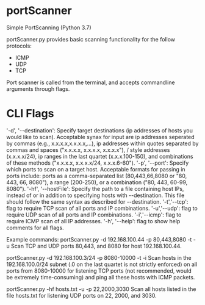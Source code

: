 # portScanner
Simple PortScanning (Python 3.7)

portScanner.py provides basic scanning functionality for the follow protocols:
- ICMP
- UDP
- TCP

Port scanner is called from the terminal, and accepts commandline arguments through flags.

# CLI Flags
'-d', '--destination': Specify target destinations (ip addresses of hosts you would like to scan). Acceptable synax for input are ip addresses seperated by commas (e.g., x.x.x.x,x.x.x.x,...), ip addresses within quotes separated by commas and spaces ("x.x.x.x, x.x.x.x, x.x.x.x"), / style addresses (x.x.x.x/24), ip ranges in the last quartet (x.x.x.100-150), and combinations of these methods ("x.x.x.x, x.x.x.x/24, x.x.x.6-60").
'-p', '--port': Specify which ports to scan on a target host. Acceptable formats for passing in ports include:
ports as a comma-separated list (80,443,66,8080 or "80, 443, 66, 8080"), a range (200-250), or a combination ("80, 443, 60-99, 8080").
'-hf', '--hostFile': Specify the path to a file containing host IPs, instead of or in addition to specifying hosts with --destination. This file should follow the same syntax as described for --destination.
'-t','--tcp': flag to require TCP scan of all ports and IP combinations.
'-u','--udp': flag to require UDP scan of all ports and IP combinations.
'-i','--icmp': flag to require ICMP scan of all IP addresses.
'-h', '--help': flag to show help comments for all flags.

Example commands: 
portScanner.py -d 192.168.100.44 -p 80,443,8080 -t -u
Scan TCP and UDP ports 80,443, and 8080 for host 192.168.100.44.

portScanner.py -d 192.168.100.3/24 -p 8080-10000 -t -i
Scan hosts in the 192.168.100.0/24 subnet (.0 on the last quartet is not strictly enforced) on all ports from 8080-10000 for listening TCP ports (not recommended, would be extremely time-consuming) and ping all these hosts with ICMP packets. 

portScanner.py -hf hosts.txt -u -p 22,2000,3030
Scan all hosts listed in the file hosts.txt for listening UDP ports on 22, 2000, and 3030. 
